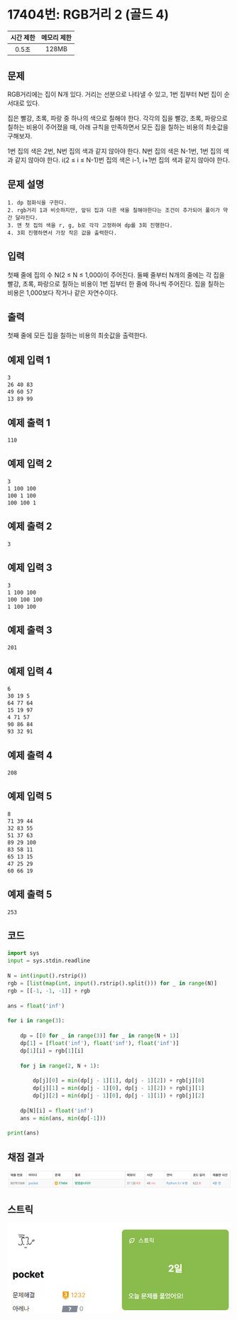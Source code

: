 # 17404번: RGB거리 2 (골드 4)
| 시간 제한 | 메모리 제한 |
|:-----:|:------:|
| 0.5초  | 128MB  |

## 문제
RGB거리에는 집이 N개 있다. 거리는 선분으로 나타낼 수 있고, 1번 집부터 N번 집이 순서대로 있다.

집은 빨강, 초록, 파랑 중 하나의 색으로 칠해야 한다. 각각의 집을 빨강, 초록, 파랑으로 칠하는 비용이 주어졌을 때, 아래 규칙을 만족하면서 모든 집을 칠하는 비용의 최솟값을 구해보자.

1번 집의 색은 2번, N번 집의 색과 같지 않아야 한다.
N번 집의 색은 N-1번, 1번 집의 색과 같지 않아야 한다.
i(2 ≤ i ≤ N-1)번 집의 색은 i-1, i+1번 집의 색과 같지 않아야 한다.

## 문제 설명
```text
1. dp 점화식을 구한다.
2. rgb거리 1과 비슷하지만, 앞뒤 집과 다른 색을 칠해야한다는 조건이 추가되어 풀이가 약간 달라진다.
3. 맨 첫 집의 색을 r, g, b로 각각 고정하여 dp를 3회 진행한다. 
4. 3회 진행하면서 가장 작은 값을 출력한다.
```



## 입력
첫째 줄에 집의 수 N(2 ≤ N ≤ 1,000)이 주어진다. 둘째 줄부터 N개의 줄에는 각 집을 빨강, 초록, 파랑으로 칠하는 비용이 1번 집부터 한 줄에 하나씩 주어진다. 집을 칠하는 비용은 1,000보다 작거나 같은 자연수이다.

## 출력
첫째 줄에 모든 집을 칠하는 비용의 최솟값을 출력한다.


## 예제 입력 1 
```text
3
26 40 83
49 60 57
13 89 99
```

## 예제 출력 1 
```text
110
```

## 예제 입력 2 
```text
3
1 100 100
100 1 100
100 100 1
```

## 예제 출력 2 
```text
3
```

## 예제 입력 3 
```text
3
1 100 100
100 100 100
1 100 100
```

## 예제 출력 3 
```text
201
```

## 예제 입력 4 
```text
6
30 19 5
64 77 64
15 19 97
4 71 57
90 86 84
93 32 91
```

## 예제 출력 4 
```text
208
```

## 예제 입력 5 
```text
8
71 39 44
32 83 55
51 37 63
89 29 100
83 58 11
65 13 15
47 25 29
60 66 19
```

## 예제 출력 5 
```text
253
```



## 코드
```python
import sys
input = sys.stdin.readline

N = int(input().rstrip())
rgb = [list(map(int, input().rstrip().split())) for _ in range(N)]
rgb = [[-1, -1, -1]] + rgb

ans = float('inf')

for i in range(3):
    
    dp = [[0 for _ in range(3)] for _ in range(N + 1)]
    dp[1] = [float('inf'), float('inf'), float('inf')]
    dp[1][i] = rgb[1][i]
    
    for j in range(2, N + 1):
        
        dp[j][0] = min(dp[j - 1][1], dp[j - 1][2]) + rgb[j][0]
        dp[j][1] = min(dp[j - 1][0], dp[j - 1][2]) + rgb[j][1]
        dp[j][2] = min(dp[j - 1][0], dp[j - 1][1]) + rgb[j][2]
        
    dp[N][i] = float('inf')
    ans = min(ans, min(dp[-1]))
    
print(ans)
```

## 채점 결과
![img.png](img.png)

## 스트릭
![img_1.png](img_1.png)
